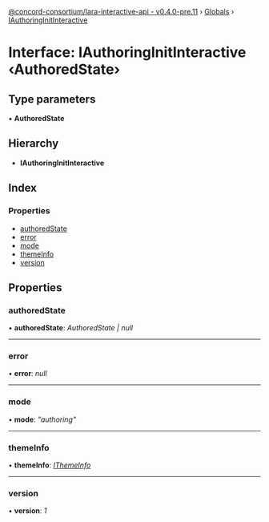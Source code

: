 [@concord-consortium/lara-interactive-api - v0.4.0-pre.11](../README.md) › [Globals](../globals.md) › [IAuthoringInitInteractive](iauthoringinitinteractive.md)

# Interface: IAuthoringInitInteractive ‹**AuthoredState**›

## Type parameters

▪ **AuthoredState**

## Hierarchy

* **IAuthoringInitInteractive**

## Index

### Properties

* [authoredState](iauthoringinitinteractive.md#authoredstate)
* [error](iauthoringinitinteractive.md#error)
* [mode](iauthoringinitinteractive.md#mode)
* [themeInfo](iauthoringinitinteractive.md#themeinfo)
* [version](iauthoringinitinteractive.md#version)

## Properties

###  authoredState

• **authoredState**: *AuthoredState | null*

___

###  error

• **error**: *null*

___

###  mode

• **mode**: *"authoring"*

___

###  themeInfo

• **themeInfo**: *[IThemeInfo](ithemeinfo.md)*

___

###  version

• **version**: *1*
